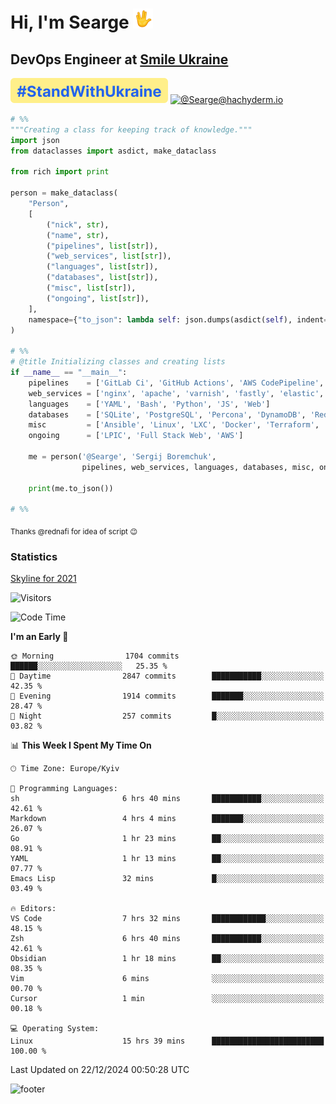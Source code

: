 # Hi, I'm Searge <img src="images/vulcan.webp" style="display: inline-block; margin: 0; height: 2rem" alt="Vulcan salute" />

## DevOps Engineer at [Smile Ukraine](https://smile-ukraine.com/en)

[![Stand With Ukraine](https://raw.githubusercontent.com/vshymanskyy/StandWithUkraine/main/badges/StandWithUkraine.svg)](https://stand-with-ukraine.pp.ua)
<a rel="me" href="https://hachyderm.io/@Searge">![@Searge@hachyderm.io](https://img.shields.io/badge/-@Searge-%232B90D9?logo=mastodon&logoColor=white)</a>

```python
# %%
"""Creating a class for keeping track of knowledge."""
import json
from dataclasses import asdict, make_dataclass

from rich import print

person = make_dataclass(
    "Person",
    [
        ("nick", str),
        ("name", str),
        ("pipelines", list[str]),
        ("web_services", list[str]),
        ("languages", list[str]),
        ("databases", list[str]),
        ("misc", list[str]),
        ("ongoing", list[str]),
    ],
    namespace={"to_json": lambda self: json.dumps(asdict(self), indent=4)},
)

# %%
# @title Initializing classes and creating lists
if __name__ == "__main__":
    pipelines    = ['GitLab Ci', 'GitHub Actions', 'AWS CodePipeline', 'Jenkins']
    web_services = ['nginx', 'apache', 'varnish', 'fastly', 'elastic', 'solr']
    languages    = ['YAML', 'Bash', 'Python', 'JS', 'Web']
    databases    = ['SQLite', 'PostgreSQL', 'Percona', 'DynamoDB', 'Redis']
    misc         = ['Ansible', 'Linux', 'LXC', 'Docker', 'Terraform', 'AWS']
    ongoing      = ['LPIC', 'Full Stack Web', 'AWS']

    me = person('@Searge', 'Sergij Boremchuk',
                pipelines, web_services, languages, databases, misc, ongoing)

    print(me.to_json())

# %%

```

<sub>Thanks @rednafi for idea of script :wink:</sub>

### Statistics

[Skyline for 2021](https://skyline.github.com/Searge/2021)

![Visitors](https://komarev.com/ghpvc/?username=searge&label=Profile%20views&color=0e75b6&style=flat) 
<!--START_SECTION:waka-->
![Code Time](http://img.shields.io/badge/Code%20Time-3%2C026%20hrs%2011%20mins-blue)

**I'm an Early 🐤** 

```text
🌞 Morning                1704 commits        ██████░░░░░░░░░░░░░░░░░░░   25.35 % 
🌆 Daytime                2847 commits        ███████████░░░░░░░░░░░░░░   42.35 % 
🌃 Evening                1914 commits        ███████░░░░░░░░░░░░░░░░░░   28.47 % 
🌙 Night                  257 commits         █░░░░░░░░░░░░░░░░░░░░░░░░   03.82 % 
```


📊 **This Week I Spent My Time On** 

```text
🕑︎ Time Zone: Europe/Kyiv

💬 Programming Languages: 
sh                       6 hrs 40 mins       ███████████░░░░░░░░░░░░░░   42.61 % 
Markdown                 4 hrs 4 mins        ███████░░░░░░░░░░░░░░░░░░   26.07 % 
Go                       1 hr 23 mins        ██░░░░░░░░░░░░░░░░░░░░░░░   08.91 % 
YAML                     1 hr 13 mins        ██░░░░░░░░░░░░░░░░░░░░░░░   07.77 % 
Emacs Lisp               32 mins             █░░░░░░░░░░░░░░░░░░░░░░░░   03.49 % 

🔥 Editors: 
VS Code                  7 hrs 32 mins       ████████████░░░░░░░░░░░░░   48.15 % 
Zsh                      6 hrs 40 mins       ███████████░░░░░░░░░░░░░░   42.61 % 
Obsidian                 1 hr 18 mins        ██░░░░░░░░░░░░░░░░░░░░░░░   08.35 % 
Vim                      6 mins              ░░░░░░░░░░░░░░░░░░░░░░░░░   00.70 % 
Cursor                   1 min               ░░░░░░░░░░░░░░░░░░░░░░░░░   00.18 % 

💻 Operating System: 
Linux                    15 hrs 39 mins      █████████████████████████   100.00 % 
```


 Last Updated on 22/12/2024 00:50:28 UTC
<!--END_SECTION:waka-->

![footer](https://capsule-render.vercel.app/api?type=waving&color=gradient&customColorList=14,21&height=82&section=footer)
